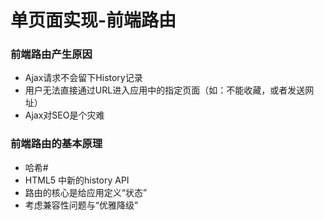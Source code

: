 # 单页面实现-前端路由
 ### 前端路由产生原因
* Ajax请求不会留下History记录
* 用户无法直接通过URL进入应用中的指定页面（如：不能收藏，或者发送网址）
* Ajax对SEO是个灾难

### 前端路由的基本原理
* 哈希#
* HTML5 中新的history API
* 路由的核心是给应用定义“状态”
* 考虑兼容性问题与“优雅降级”
